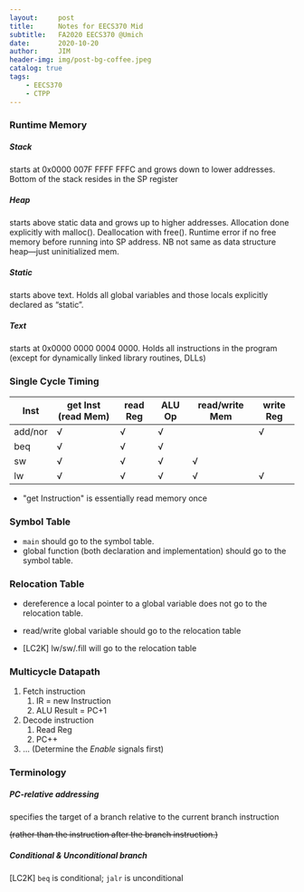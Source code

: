 ```yaml
---
layout:     post
title:      Notes for EECS370 Mid
subtitle:   FA2020 EECS370 @Umich
date:       2020-10-20
author:     JIM
header-img: img/post-bg-coffee.jpeg
catalog: true
tags:
    - EECS370
    - CTPP
---
```


### Runtime Memory

##### Stack

 starts at 0x0000 007F FFFF FFFC and grows down to lower addresses. Bottom of the stack resides in the SP register

##### Heap

starts above static data and grows up to higher addresses. Allocation done explicitly with malloc(). Deallocation with free(). Runtime error if no free memory before running into SP address. NB not same as data structure heap—just uninitialized mem.

##### Static

starts above text. Holds all global variables and those locals explicitly declared as “static”.

##### Text

starts at 0x0000 0000 0004 0000. Holds all instructions in the program (except for dynamically linked library routines, DLLs)

### Single Cycle Timing

| Inst    | get Inst (read Mem) | read Reg | ALU Op | read/write Mem | write Reg |
| ------- | ------------------- | -------- | ------ | -------------- | --------- |
| add/nor | √                   | √        | √      |                | √         |
| beq     | √                   | √        | √      |                |           |
| sw      | √                   | √        | √      | √              |           |
| lw      | √                   | √        | √      | √              | √         |

* "get Instruction" is essentially read memory once


### Symbol Table
* ```main``` should go to the symbol table.
* global function (both declaration and implementation) should go to the symbol table.

### Relocation Table
* dereference a local pointer to a global variable does not go to the relocation table.

* read/write global variable should go to the relocation table
* [LC2K] lw/sw/.fill will go to the relocation table

### Multicycle Datapath

1. Fetch instruction
   1. IR = new Instruction
   2. ALU Result = PC+1
2. Decode instruction
   1. Read Reg
   2. PC++
3. ... (Determine the *Enable* signals first)

### Terminology

##### PC-relative addressing

specifies the target of a branch relative to the current branch instruction

~~(rather than  the instruction after the branch instruction.)~~

##### Conditional & Unconditional branch

[LC2K] `beq` is conditional; `jalr` is unconditional

